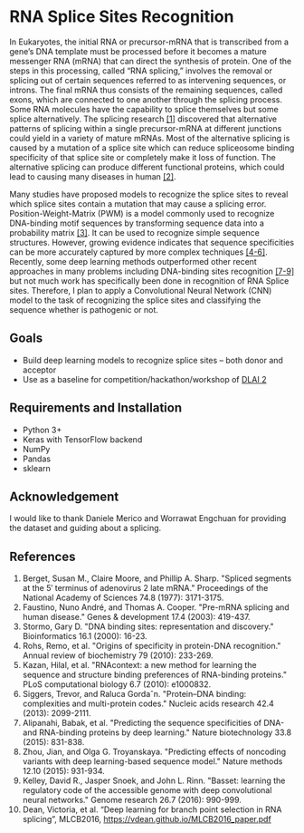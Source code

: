 # RNA Splice Sites Recognition

   In Eukaryotes, the initial RNA or precursor-mRNA that is transcribed from a gene’s DNA template must be processed before it becomes a mature messenger RNA (mRNA) that can direct the synthesis of protein. One of the steps in this processing, called “RNA splicing,” involves the removal or splicing out of certain sequences referred to as intervening sequences, or introns. The final mRNA thus consists of the remaining sequences, called exons, which are connected to one another through the splicing process. Some RNA molecules have the capability to splice themselves but some splice alternatively. The splicing research [[1]](#references) discovered that alternative patterns of splicing within a single precursor-mRNA at different junctions could yield in a variety of mature mRNAs. Most of the alternative splicing is caused by a mutation of a splice site which can reduce spliceosome binding specificity of that splice site or completely make it loss of function. The alternative splicing can produce different functional proteins, which could lead to causing many diseases in human [[2]](#references). 

   Many studies have proposed models to recognize the splice sites to reveal which splice sites contain a mutation that may cause a splicing error. Position-Weight-Matrix (PWM) is a model commonly used to recognize DNA-binding motif sequences by transforming sequence data into a probability matrix [[3]](#references). It can be used to recognize simple sequence structures. However, growing evidence indicates that sequence specificities can be more accurately captured by more complex techniques [[4-6]](#references). Recently, some deep learning methods outperformed other recent approaches in many problems including DNA-binding sites recognition [[7-9]](#references) but not much work has specifically been done in recognition of RNA Splice sites. Therefore, I plan to apply a Convolutional Neural Network (CNN) model to the task of recognizing the splice sites and classifying the sequence whether is pathogenic or not.

## Goals
- Build deep learning models to recognize splice sites – both donor and acceptor
- Use as a baseline for competition/hackathon/workshop of [DLAI 2](https://deeplearningandaiwinterschool.github.io/)

## Requirements and Installation
- Python 3+
- Keras with TensorFlow backend
- NumPy
- Pandas
- sklearn

## Acknowledgement
I would like to thank Daniele Merico and Worrawat Engchuan for providing the dataset and guiding about a splicing.

## References
1. Berget, Susan M., Claire Moore, and Phillip A. Sharp. "Spliced segments at the 5′ terminus of adenovirus 2 late mRNA." Proceedings of the National Academy of Sciences 74.8 (1977): 3171-3175.
2. Faustino, Nuno André, and Thomas A. Cooper. "Pre-mRNA splicing and human disease." Genes & development 17.4 (2003): 419-437.
3. Stormo, Gary D. "DNA binding sites: representation and discovery." Bioinformatics 16.1 (2000): 16-23.   
4. Rohs, Remo, et al. "Origins of specificity in protein-DNA recognition." Annual review of biochemistry 79 (2010): 233-269.
5. Kazan, Hilal, et al. "RNAcontext: a new method for learning the sequence and structure binding preferences of RNA-binding proteins." PLoS computational biology 6.7 (2010): e1000832.
6. Siggers, Trevor, and Raluca Gordaˆn. "Protein–DNA binding: complexities and multi-protein codes." Nucleic acids research 42.4 (2013): 2099-2111.
7. Alipanahi, Babak, et al. "Predicting the sequence specificities of DNA-and RNA-binding proteins by deep learning." Nature biotechnology 33.8 (2015): 831-838.
8. Zhou, Jian, and Olga G. Troyanskaya. "Predicting effects of noncoding variants with deep learning-based sequence model." Nature methods 12.10 (2015): 931-934.
9. Kelley, David R., Jasper Snoek, and John L. Rinn. "Basset: learning the regulatory code of the accessible genome with deep convolutional neural networks." Genome research 26.7 (2016): 990-999.
10. Dean, Victoria, et al. “Deep learning for branch point selection in RNA splicing”, MLCB2016, https://vdean.github.io/MLCB2016_paper.pdf
